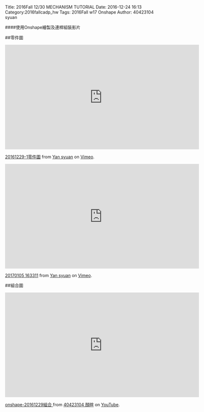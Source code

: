 Title: 2016Fall 12/30  MECHANISM TUTORIAL
Date: 2016-12-24 16:13
Category:2016fallcadp_hw
Tags: 2016Fall w17 Onshape
Author: 40423104 syuan

####使用Onshape繪製及連桿組裝影片
<!-- PELICAN_END_SUMMARY -->

##零件圖
<iframe src="https://player.vimeo.com/video/198167203" width="640" height="345" frameborder="0" webkitallowfullscreen mozallowfullscreen allowfullscreen></iframe>
<p><a href="https://vimeo.com/198167203">20161229-1零件圖</a> from <a href="https://vimeo.com/user44900188">Yan syuan</a> on <a href="https://vimeo.com">Vimeo</a>.</p>

<iframe src="https://player.vimeo.com/video/198167657" width="640" height="345" frameborder="0" webkitallowfullscreen mozallowfullscreen allowfullscreen></iframe>
<p><a href="https://vimeo.com/198167657">20170105 163311</a> from <a href="https://vimeo.com/user44900188">Yan syuan</a> on <a href="https://vimeo.com">Vimeo</a>.</p>

##組合圖
<iframe width="640" height="345" src="https://www.youtube.com/embed/HtGPMqM8HQo" frameborder="0" allowfullscreen></iframe>
<p><a href="https://www.youtube.com/watch?v=HtGPMqM8HQo">onshape-20161229組合 </a> from <a href="https://www.youtube.com/channel/UCNGRmPgOMhGJmZw_ygnC5UA">40423104 顏暄</a> on <a href="https://www.youtube.com/?gl=TW&hl=zh-tw">YouTube</a>.</p>


